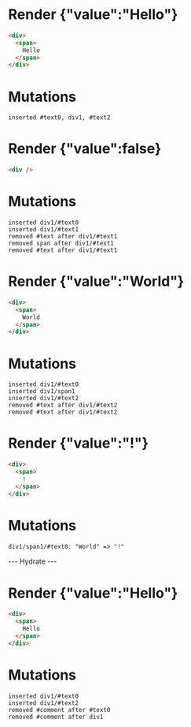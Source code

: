 # Render {"value":"Hello"}
```html
<div>
  <span>
    Hello
  </span>
</div>
```

# Mutations
```
inserted #text0, div1, #text2
```


# Render {"value":false}
```html
<div />
```

# Mutations
```
inserted div1/#text0
inserted div1/#text1
removed #text after div1/#text1
removed span after div1/#text1
removed #text after div1/#text1
```


# Render {"value":"World"}
```html
<div>
  <span>
    World
  </span>
</div>
```

# Mutations
```
inserted div1/#text0
inserted div1/span1
inserted div1/#text2
removed #text after div1/#text2
removed #text after div1/#text2
```


# Render {"value":"!"}
```html
<div>
  <span>
    !
  </span>
</div>
```

# Mutations
```
div1/span1/#text0: "World" => "!"
```


--- Hydrate ---
# Render {"value":"Hello"}
```html
<div>
  <span>
    Hello
  </span>
</div>
```

# Mutations
```
inserted div1/#text0
inserted div1/#text2
removed #comment after #text0
removed #comment after div1
```